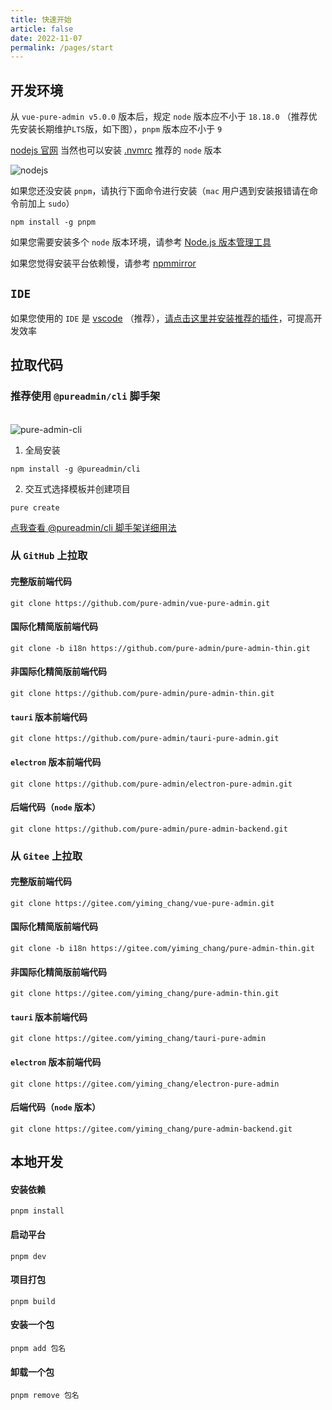 ```yaml
---
title: 快速开始
article: false
date: 2022-11-07
permalink: /pages/start
---
```


## 开发环境

从 `vue-pure-admin v5.0.0` 版本后，规定 `node` 版本应不小于 `18.18.0` （推荐优先安装长期维护`LTS`版，如下图），`pnpm` 版本应不小于 `9`

[nodejs 官网](https://nodejs.org/en/download/package-manager) 当然也可以安装 [.nvmrc](https://github.com/pure-admin/vue-pure-admin/blob/main/.nvmrc#L1) 推荐的 `node` 版本

![nodejs](~@alias/img/guide/nodejs.jpg)

如果您还没安装 `pnpm`，请执行下面命令进行安装（`mac` 用户遇到安装报错请在命令前加上 `sudo`）

```
npm install -g pnpm
```

如果您需要安装多个 `node` 版本环境，请参考 [Node.js 版本管理工具](/pages/FAQ/#平台要求-node-版本应不小于-18-18-0-、pnpm-版本应不小于-8-6-10-但是实际开发有的项目需要比这些低的版本怎么解决呢)

如果您觉得安装平台依赖慢，请参考 [npmmirror](/pages/FAQ/#安装依赖慢-如何解决)

## `IDE`

如果您使用的 `IDE` 是 [vscode](https://code.visualstudio.com/) （推荐），[请点击这里并安装推荐的插件](/pages/vscode/#extensions-json)，可提高开发效率

## 拉取代码

### 推荐使用 `@pureadmin/cli` 脚手架

<br/>
<img src="https://xiaoxian521.github.io/hyperlink/gif/pure-admin-cli.gif" alt="pure-admin-cli" />

1. 全局安装

```
npm install -g @pureadmin/cli
```

2. 交互式选择模板并创建项目

```
pure create
```

[点我查看 @pureadmin/cli 脚手架详细用法](https://github.com/pure-admin/pure-admin-cli#pureadmincli)

### 从 `GitHub` 上拉取

#### 完整版前端代码

```
git clone https://github.com/pure-admin/vue-pure-admin.git
```

#### 国际化精简版前端代码

```
git clone -b i18n https://github.com/pure-admin/pure-admin-thin.git
```

#### 非国际化精简版前端代码

```
git clone https://github.com/pure-admin/pure-admin-thin.git
```

#### `tauri` 版本前端代码

```
git clone https://github.com/pure-admin/tauri-pure-admin.git
```

#### `electron` 版本前端代码

```
git clone https://github.com/pure-admin/electron-pure-admin.git
```

#### 后端代码（`node` 版本）

```
git clone https://github.com/pure-admin/pure-admin-backend.git
```

### 从 `Gitee` 上拉取

#### 完整版前端代码

```
git clone https://gitee.com/yiming_chang/vue-pure-admin.git
```

#### 国际化精简版前端代码

```
git clone -b i18n https://gitee.com/yiming_chang/pure-admin-thin.git
```

#### 非国际化精简版前端代码

```
git clone https://gitee.com/yiming_chang/pure-admin-thin.git
```

#### `tauri` 版本前端代码

```
git clone https://gitee.com/yiming_chang/tauri-pure-admin
```

#### `electron` 版本前端代码

```
git clone https://gitee.com/yiming_chang/electron-pure-admin
```

#### 后端代码（`node` 版本）

```
git clone https://gitee.com/yiming_chang/pure-admin-backend.git
```

## 本地开发

#### 安装依赖

```
pnpm install
```

#### 启动平台

```
pnpm dev
```

#### 项目打包

```
pnpm build
```

#### 安装一个包

```
pnpm add 包名
```

#### 卸载一个包

```
pnpm remove 包名
```
